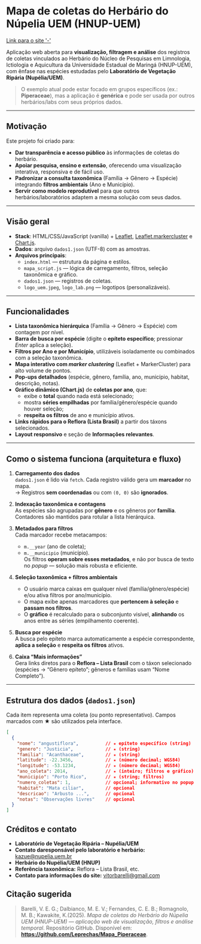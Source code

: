# Mapa de coletas do Herbário do Núpelia UEM (HNUP-UEM)
[Link para o site '-'](https://leprechas.github.io/Mapa_Piperaceae/)

Aplicação web aberta para **visualização, filtragem e análise** dos registros de coletas vinculados ao Herbário do Núcleo de Pesquisas em Limnologia, Ictiologia e Aquicultura da Universidade Estadual de Maringá (HNUP-UEM), com ênfase nas espécies estudadas pelo **Laboratório de Vegetação Ripária (Nupélia/UEM)**.  
> O exemplo atual pode estar focado em grupos específicos (ex.: **Piperaceae**), mas a aplicação é **genérica** e pode ser usada por outros herbários/labs com seus próprios dados.

---

## Motivação

Este projeto foi criado para:
- **Dar transparência e acesso público** às informações de coletas do herbário.
- **Apoiar pesquisa, ensino e extensão**, oferecendo uma visualização interativa, responsiva e de fácil uso.
- **Padronizar a consulta taxonômica** (Família → Gênero → Espécie) integrando **filtros ambientais** (Ano e Município).
- **Servir como modelo reprodutível** para que outros herbários/laboratórios adaptem a mesma solução com seus dados.

---

## Visão geral

- **Stack**: HTML/CSS/JavaScript (vanilla) + [Leaflet](https://leafletjs.com/), [Leaflet.markercluster](https://github.com/Leaflet/Leaflet.markercluster) e [Chart.js](https://www.chartjs.org/).
- **Dados**: arquivo `dados1.json` (UTF-8) com as amostras.
- **Arquivos principais**:
  - `index.html` — estrutura da página e estilos.
  - `mapa_script.js` — lógica de carregamento, filtros, seleção taxonômica e gráfico.
  - `dados1.json` — registros de coletas.
  - `logo_uem.jpeg`, `logo_lab.png` — logotipos (personalizáveis).

---

## Funcionalidades

- **Lista taxonômica hierárquica** (Família → Gênero → Espécie) com contagem por nível.
- **Barra de busca por espécie** (digite o **epíteto específico**; pressionar *Enter* aplica a seleção).
- **Filtros por Ano e por Município**, utilizáveis isoladamente ou combinados com a seleção taxonômica.
- **Mapa interativo com *marker clustering*** (Leaflet + MarkerCluster) para alto volume de pontos.
- **Pop-ups detalhados** (espécie, gênero, família, ano, município, habitat, descrição, notas).
- **Gráfico dinâmico (Chart.js)** de **coletas por ano**, que:
  - exibe o **total** quando nada está selecionado;
  - mostra **séries empilhadas** por família/gênero/espécie quando houver seleção;
  - **respeita os filtros** de ano e município ativos.
- **Links rápidos para o Reflora (Lista Brasil)** a partir dos táxons selecionados.
- **Layout responsivo** e seção de **Informações relevantes**.

---

## Como o sistema funciona (arquitetura e fluxo)

1. **Carregamento dos dados**  
   `dados1.json` é lido via `fetch`. Cada registro válido gera um **marcador** no mapa.  
   → Registros **sem coordenadas** ou com `(0, 0)` são **ignorados**.

2. **Indexação taxonômica e contagens**  
   As espécies são agrupadas por **gênero** e os gêneros por **família**. Contadores são mantidos para rotular a lista hierárquica.

3. **Metadados para filtros**  
   Cada marcador recebe metacampos:
   - `m.__year` (ano de coleta);
   - `m.__municipio` (município).  
   Os filtros **operam sobre esses metadados**, e não por busca de texto no *popup* — solução mais robusta e eficiente.

4. **Seleção taxonômica + filtros ambientais**  
   - O usuário marca caixas em qualquer nível (família/gênero/espécie) e/ou ativa filtros por ano/município.  
   - O mapa exibe apenas marcadores que **pertencem à seleção** e **passam nos filtros**.  
   - O **gráfico** é recalculado para o subconjunto visível, **alinhando** os anos entre as séries (empilhamento coerente).

5. **Busca por espécie**  
   A busca pelo epíteto marca automaticamente a espécie correspondente, **aplica a seleção** e **respeita os filtros** ativos.

6. **Caixa “Mais informações”**  
   Gera links diretos para o **Reflora – Lista Brasil** com o táxon selecionado (espécies → “Gênero epíteto”; gêneros e famílias usam “Nome Completo”).

---

## Estrutura dos dados (`dados1.json`)

Cada item representa uma coleta (ou ponto representativo). Campos marcados com ★ são utilizados pela interface.

```json
[
  {
    "nome": "angustiflora",          // ★ epíteto específico (string)
    "genero": "Justicia",            // ★ (string)
    "familia": "Acanthaceae",        // ★ (string)
    "latitude": -22.3456,            // ★ (número decimal; WGS84)
    "longitude": -53.1234,           // ★ (número decimal; WGS84)
    "ano_coleta": 2014,              // ★ (inteiro; filtros e gráfico)
    "municipio": "Porto Rico",       // ★ (string; filtros)
    "numero_coletas": 1,             // opcional; informativo no popup
    "habitat": "Mata ciliar",        // opcional
    "descricao": "Arbusto ...",      // opcional
    "notas": "Observações livres"    // opcional
  }
]
```

## Créditos e contato

- **Laboratório de Vegetação Ripária – Nupélia/UEM**
- **Contato daresponsável pelo laboratório e herbário:** [kazue@nupelia.uem.br](mailto:kazue@nupelia.uem.br)
- **Herbário do Nupélia/UEM (HNUP)**
- **Referência taxonômica:** Reflora – Lista Brasil, etc.
- **Contato para informações do site:** [vitorbarelli@gmail.com](mailto:vitorbarelli@gmail.com)

## Citação sugerida

> Barelli, V. E. G.; Dalbianco, M. E. V.; Fernandes, C. E. B.; Romagnolo, M. B.; Kawakite, K.(2025). *Mapa de coletas do Herbário do Núpelia UEM (HNUP-UEM) — aplicação web de visualização, filtros e análise temporal*. Repositório GitHub. Disponível em: **https://github.com/Leprechas/Mapa_Piperaceae**.
